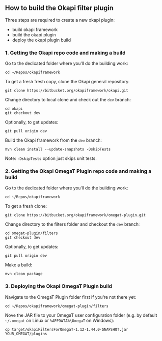 ## How to build the Okapi filter plugin

Three steps are required to create a new okapi plugin:

- build okapi framework
- build the okapi plugin
- deploy the okapi plugin build

### 1. Getting the Okapi repo code and making a build

Go to the dedicated folder where you'll do the building work:
```
cd ~/Repos/okapiframework
```

To get a fresh fresh copy, clone the Okapi general repository:

```
git clone https://bitbucket.org/okapiframework/okapi.git
``` 

Change directory to local clone and check out the `dev` branch:
```
cd okapi
git checkout dev
```

Optionally, to get updates: 
```
git pull origin dev
```

Build the Okapi framework from the `dev` branch:
```
mvn clean install --update-snapshots -DskipTests
```
Note: `-DskipTests` option just skips unit tests.


### 2. Getting the Okapi OmegaT Plugin repo code and making a build

Go to the dedicated folder where you'll do the building work:
```
cd ~/Repos/okapiframework
```

To get a fresh clone:
```
git clone https://bitbucket.org/okapiframework/omegat-plugin.git
```

Change directory to the filters folder and checkout the `dev` branch:
```
cd omegat-plugin/filters
git checkout dev
``` 

Optionally, to get updates: 
```
git pull origin dev
```

Make a build:
```
mvn clean package
```

### 3. Deploying the Okapi OmegaT Plugin build

Navigate to the OmegaT Plugin folder first if you're not there yet:
```
cd ~/Repos/okapiframework/omegat-plugin/filters
```
Nove the JAR file to your OmegaT user configuration folder (e.g. by default `~/.omegat` on Linux or `%APPDATA%\OmegaT` on Windows):

```
cp target/okapiFiltersForOmegaT-1.12-1.44.0-SNAPSHOT.jar YOUR_OMEGAT/plugins
```